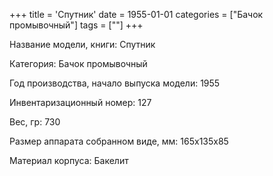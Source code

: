 +++
title = 'Спутник'
date = 1955-01-01
categories = ["Бачок промывочный"]
tags = [""]
+++

Название модели, книги: Спутник

Категория: Бачок промывочный

Год производства, начало выпуска модели: 1955

Инвентаризационный номер: 127

Вес, гр: 730

Размер аппарата  собранном виде, мм: 165х135х85

Материал корпуса: Бакелит

